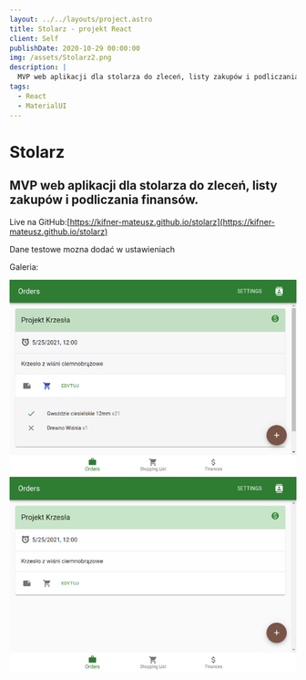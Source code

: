 ```yaml
---
layout: ../../layouts/project.astro
title: Stolarz - projekt React
client: Self
publishDate: 2020-10-29 00:00:00
img: /assets/Stolarz2.png
description: |
  MVP web aplikacji dla stolarza do zleceń, listy zakupów i podliczania finansów.
tags:
  - React
  - MaterialUI
---
```


# Stolarz

## MVP web aplikacji dla stolarza do zleceń, listy zakupów i podliczania finansów.

Live na GitHub:[https://kifner-mateusz.github.io/stolarz](https://kifner-mateusz.github.io/stolarz)

Dane testowe mozna dodać w ustawieniach

Galeria:

![](/assets/Stolarz2.png)
![](/assets/Stolarz.png)
